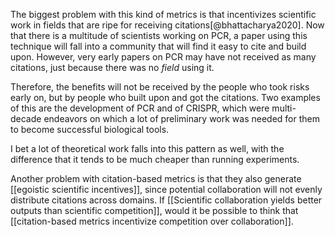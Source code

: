 The biggest problem with this kind of metrics is that incentivizes scientific work in fields that are ripe for receiving citations[@bhattacharya2020]. Now that there is a multitude of scientists working on PCR, a paper using this technique will fall into a community that will find it easy to cite and build upon. However, very early papers on PCR may have not received as many citations, just because there was no *field* using it. 

Therefore, the benefits will not be received by the people who took risks early on, but by people who built upon and got the citations. Two examples of this are the development of PCR and of CRISPR, which were multi-decade endeavors on which a lot of preliminary work was needed for them to become successful biological tools. 

I bet a lot of theoretical work falls into this pattern as well, with the difference that it tends to be much cheaper than running experiments. 

Another problem with citation-based metrics is that they also generate [[egoistic scientific incentives]], since potential collaboration will not evenly distribute citations across domains. If [[Scientific collaboration yields better outputs than scientific competition]], would it be possible to think that [[citation-based metrics incentivize competition over collaboration]].

